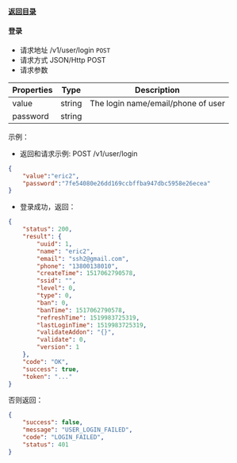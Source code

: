 #### [返回目录](README.md)
#### 登录

* 请求地址 /v1/user/login ```POST```
* 请求方式 JSON/Http POST
* 请求参数

| Properties     |  Type  | Description                         |
|----------------|--------|-------------------------------------|
| value          | string | The login name/email/phone of user  |
| password       | string |                                     |

示例：

* 返回和请求示例:
POST /v1/user/login
```json
{
	"value":"eric2",
	"password":"7fe54080e26dd169ccbffba947dbc5958e26ecea"
}
```

* 登录成功，返回：

```json
{
    "status": 200,
    "result": {
        "uuid": 1,
        "name": "eric2",
        "email": "ssh2@gmail.com",
        "phone": "13800138010",
        "createTime": 1517062790578,
        "ssid": "",
        "level": 0,
        "type": 0,
        "ban": 0,
        "banTime": 1517062790578,
        "refreshTime": 1519983725319,
        "lastLoginTime": 1519983725319,
        "validateAddon": "{}",
        "validate": 0,
        "version": 1
    },
    "code": "OK",
    "success": true,
    "token": "..."
}
```

否则返回：

```json
{
    "success": false,
    "message": "USER_LOGIN_FAILED",
    "code": "LOGIN_FAILED",
    "status": 401
}
```
